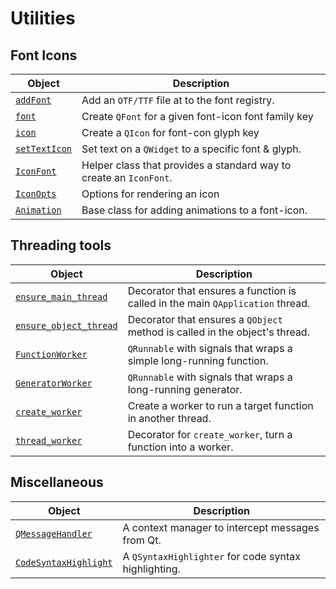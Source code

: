 # Utilities

## Font Icons

| Object                          | Description           |
| -----------                     | --------------------- |
| [`addFont`](./fonticon.md#superqt.fonticon.addFont) | Add an `OTF/TTF` file at to the font registry. |
| [`font`](./fonticon.md#superqt.fonticon.font) | Create `QFont` for a given font-icon font family key |
| [`icon`](./fonticon.md#superqt.fonticon.icon) | Create a `QIcon` for font-con glyph key |
| [`setTextIcon`](./fonticon.md#superqt.fonticon.setTextIcon) | Set text on a `QWidget` to a specific font & glyph. |
| [`IconFont`](./fonticon.md#superqt.fonticon.IconFont) | Helper class that provides a standard way to create an `IconFont`. |
| [`IconOpts`](./fonticon.md#superqt.fonticon.IconOpts) | Options for rendering an icon |
| [`Animation`](./fonticon.md#superqt.fonticon.Animation) | Base class for adding animations to a font-icon. |

## Threading tools

| Object                          | Description           |
| -----------                     | --------------------- |
| [`ensure_main_thread`](./thread_decorators.md#ensure_main_thread)        | Decorator that ensures a function is called in the main `QApplication` thread. |
| [`ensure_object_thread`](./thread_decorators.md#ensure_object_thread)      | Decorator that ensures a `QObject` method is called in the object's thread. |
| [`FunctionWorker`](./threading.md#superqt.utils.FunctionWorker)      | `QRunnable` with signals that wraps a simple long-running function. |
| [`GeneratorWorker`](./threading.md#superqt.utils.GeneratorWorker)      | `QRunnable` with signals that wraps a long-running generator. |
| [`create_worker`](./threading.md#superqt.utils.create_worker)      | Create a worker to run a target function in another thread. |
| [`thread_worker`](./threading.md#superqt.utils.thread_worker)      | Decorator for `create_worker`, turn a function into a worker. |

## Miscellaneous

| Object                          | Description           |
| -----------                     | --------------------- |
| [`QMessageHandler`](./qmessagehandler.md)           | A context manager to intercept messages from Qt. |
| [`CodeSyntaxHighlight`](./code_syntax_highlight.md) | A `QSyntaxHighlighter` for code syntax highlighting. |

